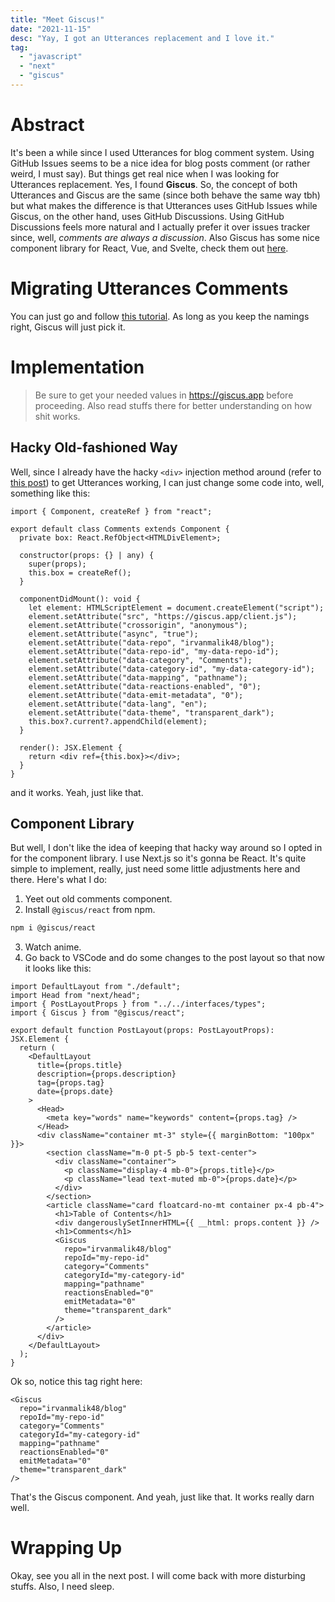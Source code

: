 ```yaml
---
title: "Meet Giscus!"
date: "2021-11-15"
desc: "Yay, I got an Utterances replacement and I love it."
tag:
  - "javascript"
  - "next"
  - "giscus"
---
```


# Abstract

It's been a while since I used Utterances for blog comment system. Using GitHub Issues seems to be a nice idea for blog posts comment (or rather weird, I must say). But things get real nice when I was looking for Utterances replacement. Yes, I found **Giscus**. So, the concept of both Utterances and Giscus are the same (since both behave the same way tbh) but what makes the difference is that Utterances uses GitHub Issues while Giscus, on the other hand, uses GitHub Discussions. Using GitHub Discussions feels more natural and I actually prefer it over issues tracker since, well, _comments are always a discussion_. Also Giscus has some nice component library for React, Vue, and Svelte, check them out [here](https://github.com/giscus/giscus-component).

# Migrating Utterances Comments

You can just go and follow [this tutorial](https://docs.github.com/en/discussions/managing-discussions-for-your-community/moderating-discussions#converting-an-issue-to-a-discussion). As long as you keep the namings right, Giscus will just pick it.

# Implementation

> Be sure to get your needed values in <https://giscus.app> before proceeding. Also read stuffs there for better understanding on how shit works.

## Hacky Old-fashioned Way

Well, since I already have the hacky `<div>` injection method around (refer to [this post](https://www.irvanma.live/posts/blog/nextjs-utterances)) to get Utterances working, I can just change some code into, well, something like this:

```ts|components/comments.tsx
import { Component, createRef } from "react";

export default class Comments extends Component {
  private box: React.RefObject<HTMLDivElement>;

  constructor(props: {} | any) {
    super(props);
    this.box = createRef();
  }

  componentDidMount(): void {
    let element: HTMLScriptElement = document.createElement("script");
    element.setAttribute("src", "https://giscus.app/client.js");
    element.setAttribute("crossorigin", "anonymous");
    element.setAttribute("async", "true");
    element.setAttribute("data-repo", "irvanmalik48/blog");
    element.setAttribute("data-repo-id", "my-data-repo-id");
    element.setAttribute("data-category", "Comments");
    element.setAttribute("data-category-id", "my-data-category-id");
    element.setAttribute("data-mapping", "pathname");
    element.setAttribute("data-reactions-enabled", "0");
    element.setAttribute("data-emit-metadata", "0");
    element.setAttribute("data-lang", "en");
    element.setAttribute("data-theme", "transparent_dark");
    this.box?.current?.appendChild(element);
  }

  render(): JSX.Element {
    return <div ref={this.box}></div>;
  }
}
```

and it works. Yeah, just like that.

## Component Library

But well, I don't like the idea of keeping that hacky way around so I opted in for the component library. I use Next.js so it's gonna be React. It's quite simple to implement, really, just need some little adjustments here and there. Here's what I do:

1. Yeet out old comments component.
2. Install `@giscus/react` from npm.

```bash
npm i @giscus/react
```

3. Watch anime.
4. Go back to VSCode and do some changes to the post layout so that now it looks like this:

```tsx|components/layout/post.tsx
import DefaultLayout from "./default";
import Head from "next/head";
import { PostLayoutProps } from "../../interfaces/types";
import { Giscus } from "@giscus/react";

export default function PostLayout(props: PostLayoutProps): JSX.Element {
  return (
    <DefaultLayout
      title={props.title}
      description={props.description}
      tag={props.tag}
      date={props.date}
    >
      <Head>
        <meta key="words" name="keywords" content={props.tag} />
      </Head>
      <div className="container mt-3" style={{ marginBottom: "100px" }}>
        <section className="m-0 pt-5 pb-5 text-center">
          <div className="container">
            <p className="display-4 mb-0">{props.title}</p>
            <p className="lead text-muted mb-0">{props.date}</p>
          </div>
        </section>
        <article className="card floatcard-no-mt container px-4 pb-4">
          <h1>Table of Contents</h1>
          <div dangerouslySetInnerHTML={{ __html: props.content }} />
          <h1>Comments</h1>
          <Giscus
            repo="irvanmalik48/blog"
            repoId="my-repo-id"
            category="Comments"
            categoryId="my-category-id"
            mapping="pathname"
            reactionsEnabled="0"
            emitMetadata="0"
            theme="transparent_dark"
          />
        </article>
      </div>
    </DefaultLayout>
  );
}
```

Ok so, notice this tag right here:

```tsx
<Giscus
  repo="irvanmalik48/blog"
  repoId="my-repo-id"
  category="Comments"
  categoryId="my-category-id"
  mapping="pathname"
  reactionsEnabled="0"
  emitMetadata="0"
  theme="transparent_dark"
/>
```

That's the Giscus component. And yeah, just like that. It works really darn well.

# Wrapping Up

Okay, see you all in the next post. I will come back with more disturbing stuffs. Also, I need sleep.
